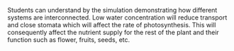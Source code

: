 Students can understand by the simulation demonstrating how different systems are interconnected. Low water concentration will reduce transport and close stomata which will affect the rate of photosynthesis. This will consequently affect the nutrient supply for the rest of the plant and their function such as flower, fruits, seeds, etc. 
